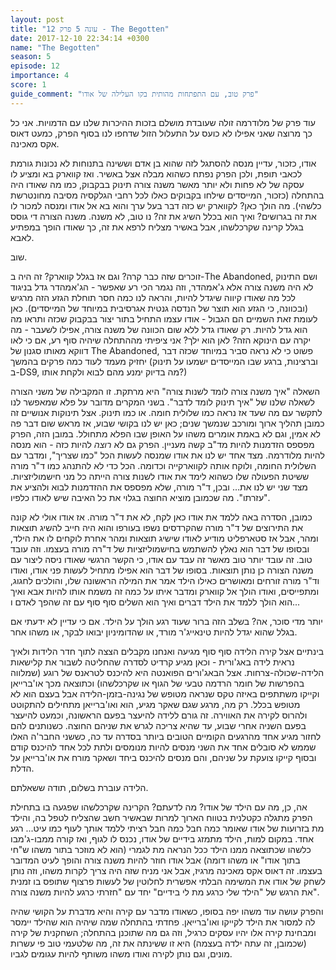 ```yaml
---
layout: post
title: "עונה 5 פרק 12 - The Begotten"
date: 2017-12-10 22:34:14 +0300
name: "The Begotten"
season: 5
episode: 12
importance: 4
score: 1
guide_comment: "פרק טוב, עם התפתחות מהותית בקו העלילה של אודו"
---
```

עוד פרק של מלודרמה זולה שעובדת מושלם בזכות ההיכרות שלנו עם הדמויות. אני כל כך מרוצה שאני אפילו לא כועס על התעלול הזול שדחפו לנו בסוף הפרק, כמעט דאוס אקס מאכינה.

אודו, כזכור, עדיין מנסה להסתגל לזה שהוא בן אדם וששינה בתנוחות לא נכונות גורמת לכאבי תופת, ולכן הפרק נפתח כשהוא מבלה אצל באשיר. ואז קווארק בא ומציע לו עסקה של לא פחות ולא יותר מאשר משנה צורה תינוק בבקבוק, כמו מה שאודו היה בהתחלה (כזכור, המייסדים שילחו בקבוקים כאלו לכל רחבי הגלקסיה מסיבה מחונטרשת כלשהי). מה הולך כאן? לקווארק יש כזה דבר בעל ערך והוא בא אל אודו ומנסה למכור לו את זה בגרושים? ואיך הוא בכלל השיג את זה? נו טוב, לא משנה. משנה הצורה די גוסס בגלל קרינה שקרכלשהו, אבל באשיר מצליח לרפא את זה, כך שאודו הופך במפתיע לאבא.

שוב.

זוכרים שזה כבר קרה? וגם אז בגלל קווארק? זה היה ב-The Abandoned, ושם התינוק לא היה משנה צורה אלא ג'אמהדר, וזה נגמר הכי רע שאפשר - הג'אמהדר גדל בניגוד לכל מה שאודו קיווה שיגדל להיות, והראה לנו כמה חסר תוחלת הגזע הזה מרגיש (ובכוונה, כי הגזע הוא תוצר של הנדסה גנטית אגרסיבית במיוחד של המייסדים). כאן לעומת זאת השמיים הם הגבול - אודו עצמו התחיל בתור יצור בבקבוק שכזה ותראו מה הוא גדל להיות. רק שאודו גדל ללא שום הכוונה של משנה צורה, אפילו לשעבר - מה יקרה עם הינוקא הזה? לאן הוא ילך? אני ציפיתי מההתחלה שיהיה סוף רע, אם כי לאו דווקא מאותו סגנון של The Abandoned, פשוט כי לא נראה סביר במיוחד שכזה דבר יחזיק מעמד לעוד כמה פרקים בהמשך (וברצינות, ברגע שבו המייסדים ישמעו על תינוק ב-DS9, מה בדיוק ימנע מהם לבוא ולקחת אותו?)

השאלה "איך משנה צורה לומד לשנות צורה" היא מרתקת. זו המקבילה של משני הצורה לשאלה שלנו של "איך תינוק לומד לדבר". בשני המקרים מדובר על פלא שמאפשר לנו לתקשר עם מה שעד אז נראה כמו שלולית חומה. או כמו תינוק. אצל תינוקות אנושיים זה כמובן תהליך ארוך ומורכב שנמשך שנים; כאן יש לנו בקושי שבוע, אז מראש שום דבר פה לא אמין, וגם לא באמת אומרים משהו על האופן שבו הפלא מתחולל. במובן הזה, הפרק מפספס הזדמנות להיות מד"ב קשה מעניין. הפרק גם לא *רוצה* להיות כזה - הוא מנסה להיות מלודרמה. מצד אחד יש לנו את אודו שמנסה לעשות הכל "כמו שצריך", ומדבר עם השלולית החומה, ולוקח אותה לקווארקייה וכדומה. הכל כדי לא להתנהג כמו ד"ר מורה ששיטת הפעולה שלו כשהוא לימד את אודו לשנות צורה הייתה כל מני חישמוליזציות. מצד שני יש לנו את... ובכן, ד"ר מורה, שלא מפספס את ההזדמנות לבוא ולהציע את "עזרתו". מה שכמובן מוציא החוצה בגלוי את כל האיבה שיש לאודו כלפיו.

כמובן, הסדרה באה ללמד את אודו כאן לקח, לא את ד"ר מורה. אז אודו אולי לא קונה את התירוצים של ד"ר מורה שהקרדסים נשפו בעורפו והוא היה חייב להשיג תוצאות ומהר, אבל אז סטארפליט מודיע לאודו שישיג תוצאות ומהר אחרת לוקחים לו את הילד, ובסופו של דבר הוא נאלץ להשתמש בחישמוליזציות של ד"רה מורה בעצמו. וזה עובד טוב. זה עובד יותר טוב מאשר זה עבד עם אודו, כי הקשר הרגשי שאודו ניסה ליצור עם משנה הצורה כן נותן תוצאות. בסופו של דבר הוא אפילו מתחיל לעשות פני אודו, ואודו וד"ר מורה זורחים ומאושרים כאילו הילד אמר את המילה הראשונה שלו, והולכים לחגוג, ומתפייסים, ואודו הולך אל קווארק ומדבר איתו על כמה זה משמח אותו להיות אבא ואיך הוא הולך ללמד את הילד דברים ואיך הוא השלים סוף סוף 
עם זה שהפך לאדם ו...

יותר מדי סוכר, אה? בשלב הזה ברור שעוד רגע הולך על הילד. אם כי עדיין לא ידעתי אם בגלל שהוא יגדל להיות טינאייג'ר מורד, או שהדומיניון יבואו לבקר, או משהו אחר.

בינתיים אצל קירה הלידה סוף סוף מגיעה ואנחנו מקבלים הצצה לתוך חדר הלידות ולאיך נראית לידה באג'ורית - וכאן מגיע קרדיט לסדרה שהחליטה לשבור את קלישאות הלידה-שכולה-צרחות. אצל הבאג'ורים הפואנטה היא להיכנס לטראנס של רוגע (שמלווה בהפרשות של חומר הרדמה טבעי של הגוף או שקרכלשהו) וכתוצאה מכך או'ברייאן וקייקו משתתפים באיזה טקס שנראה מטופש של נגינה-בזמן-הלידה אבל בעצם הוא לא מטופש בכלל. רק מה, מרגע שגם שאקר מגיע, הוא ואו'ברייאן מתחילים להתקוטט ולהרוס לקירה את האווירה. זה גורם ללידה להיעצר בפעם הראשונה, וכמעט להיעצר בפעם השניה אחרי שבוע, עד שהיא צריכה לגרש את שניהם החוצה. כשנותנים להם לחזור מגיע אחד מהרגעים הקומיים הטובים ביותר בסדרה עד כה, כששני החבר'ה האלו שממש לא סובלים אחד את השני מנסים להיות מנומסים ולתת לכל אחד להיכנס קודם ובסוף קייקו צועקת על שניהם, והם מנסים להיכנס ביחד ושאקר מורח את או'ברייאן על הדלת.

הלידה עוברת בשלום, תודה ששאלתם.

אה, כן, מה עם הילד של אודו? מה לדעתם? הקרינה שקרכלשהו שפגעה בו בתחילת הפרק מתגלה כקטלנית בטווח הארוך למרות שבאשיר חשב שהצליח לטפל בה, והילד מת בזרועות של אודו שאומר כמה חבל כמה חבל רציתי ללמד אותך לעוף כמו עיט... רגע אחד. במקום למות, הילד מתמזג בידיים של אודו, נכנס לו לגוף, ואז קורה ממבו-ג'מבו כלשהו שכתוצאה ממנו הילד ככל הנראה מת לגמרי (הוא לא מוזכר בתור משהו ש"חי בתוך אודו" או משהו דומה) אבל אודו חוזר להיות משנה צורה והופך לעיט המדובר בעצמו. זה דאוס אקס מאכינה מרגיז, אבל אני מניח שזה היה צריך לקרות משהו, וזה נותן לשחק של אודו את המשימה הבלתי אפשרית לחלוטין של לעשות פרצוף שתופס בו זמנית את הרגש של "הילד שלי כרגע מת לי בידיים" יחד עם "חזרתי כרגע להיות משנה צורה".

והפרק עושה עוד משהו יפה בסופו, כשאודו מדבר עם קירה והיא מדברת על הקושי שהיה לה למסור את הילד לקייקו ואו'ברייאן. פחדתי בהתחלה שמה שיהיה הוא שהילד יימסר ומבחינת קירה אלו יהיו עסקים כרגיל, וזה גם מה שתוכנן בהתחלה; השחקנית של קירה (שכמובן, זה עתה ילדה בעצמה) היא זו ששינתה את זה, מה שלטעמי טוב פי עשרות מונים, וגם נותן לקירה ואודו משהו משותף להיות עגומים לגביו.